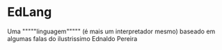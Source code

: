 # EdLang
Uma """""linguagem""""" (é mais um interpretador mesmo) baseado em algumas falas do ilustrissimo Ednaldo Pereira

